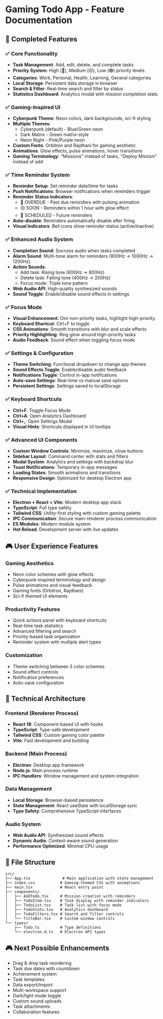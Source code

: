 # Gaming Todo App - Feature Documentation

## 🎯 Completed Features

### ✅ Core Functionality
- **Task Management**: Add, edit, delete, and complete tasks
- **Priority System**: High (🔴), Medium (🟡), Low (🟢) priority levels
- **Categories**: Work, Personal, Health, Learning, General categories
- **Local Storage**: Persistent data storage in browser
- **Search & Filter**: Real-time search and filter by status
- **Statistics Dashboard**: Analytics modal with mission completion stats

### ✅ Gaming-Inspired UI
- **Cyberpunk Theme**: Neon colors, dark backgrounds, sci-fi styling
- **Multiple Themes**: 
  - Cyberpunk (default) - Blue/Green neon
  - Dark Matrix - Green matrix-style
  - Neon Night - Pink/Purple neon
- **Custom Fonts**: Orbitron and Rajdhani for gaming aesthetic
- **Animations**: Glow effects, pulse animations, hover transitions
- **Gaming Terminology**: "Missions" instead of tasks, "Deploy Mission" instead of add

### ✅ Time Reminder System
- **Reminder Setup**: Set reminder date/time for tasks
- **Push Notifications**: Browser notifications when reminders trigger
- **Reminder Status Indicators**:
  - 🔴 OVERDUE - Past due reminders with pulsing animation
  - 🟡 SOON - Reminders within 1 hour with glow effect
  - 🔵 SCHEDULED - Future reminders
- **Auto-disable**: Reminders automatically disable after firing
- **Visual Indicators**: Bell icons show reminder status (active/inactive)

### ✅ Enhanced Audio System
- **Completion Sound**: Success audio when tasks completed
- **Alarm Sound**: Multi-tone alarm for reminders (800Hz → 1000Hz → 1200Hz)
- **Action Sounds**: 
  - Add task: Rising tone (600Hz → 800Hz)
  - Delete task: Falling tone (400Hz → 200Hz)
  - Focus mode: Triple tone pattern
- **Web Audio API**: High-quality synthesized sounds
- **Sound Toggle**: Enable/disable sound effects in settings

### ✅ Focus Mode
- **Visual Enhancement**: Dim non-priority tasks, highlight high-priority
- **Keyboard Shortcut**: Ctrl+F to toggle
- **CSS Animations**: Smooth transitions with blur and scale effects
- **Priority Highlighting**: Ring glow around high-priority tasks
- **Audio Feedback**: Sound effect when toggling focus mode

### ✅ Settings & Configuration
- **Theme Switching**: Functional dropdown to change app themes
- **Sound Effects Toggle**: Enable/disable audio feedback
- **Notifications Toggle**: Control in-app notifications
- **Auto-save Settings**: Real-time vs manual save options
- **Persistent Settings**: Settings saved to localStorage

### ✅ Keyboard Shortcuts
- **Ctrl+F**: Toggle Focus Mode
- **Ctrl+A**: Open Analytics Dashboard
- **Ctrl+,**: Open Settings Modal
- **Visual Hints**: Shortcuts displayed in UI tooltips

### ✅ Advanced UI Components
- **Custom Window Controls**: Minimize, maximize, close buttons
- **Sidebar Layout**: Command center with stats and filters
- **Modal System**: Analytics and settings with backdrop blur
- **Toast Notifications**: Temporary in-app messages
- **Loading States**: Smooth animations and transitions
- **Responsive Design**: Optimized for desktop Electron app

### ✅ Technical Implementation
- **Electron + React + Vite**: Modern desktop app stack
- **TypeScript**: Full type safety
- **Tailwind CSS**: Utility-first styling with custom gaming palette
- **IPC Communication**: Secure main-renderer process communication
- **ES Modules**: Modern module system
- **Hot Reload**: Development server with live updates

## 🎮 User Experience Features

### Gaming Aesthetics
- Neon color schemes with glow effects
- Cyberpunk-inspired terminology and design
- Pulse animations and visual feedback
- Gaming fonts (Orbitron, Rajdhani)
- Sci-fi themed UI elements

### Productivity Features
- Quick actions panel with keyboard shortcuts
- Real-time task statistics
- Advanced filtering and search
- Priority-based task organization
- Reminder system with multiple alert types

### Customization
- Theme switching between 3 color schemes
- Sound effect controls
- Notification preferences
- Auto-save configuration

## 🚀 Technical Architecture

### Frontend (Renderer Process)
- **React 18**: Component-based UI with hooks
- **TypeScript**: Type-safe development
- **Tailwind CSS**: Custom gaming color palette
- **Vite**: Fast development and building

### Backend (Main Process)
- **Electron**: Desktop app framework
- **Node.js**: Main process runtime
- **IPC Handlers**: Window management and system integration

### Data Management
- **Local Storage**: Browser-based persistence
- **State Management**: React useState with localStorage sync
- **Type Safety**: Comprehensive TypeScript interfaces

### Audio System
- **Web Audio API**: Synthesized sound effects
- **Dynamic Audio**: Context-aware sound generation
- **Performance Optimized**: Minimal CPU usage

## 🎯 File Structure
```
src/
├── App.tsx              # Main application with state management
├── index.css           # Gaming-themed CSS with animations
├── main.tsx            # React entry point
├── components/
│   ├── AddTodo.tsx     # Mission creation with reminders
│   ├── TodoItem.tsx    # Task display with reminder indicators
│   ├── TodoList.tsx    # Task list with focus mode
│   ├── TodoStats.tsx   # Analytics dashboard
│   ├── TodoFilters.tsx # Search and filter controls
│   └── TitleBar.tsx    # Custom window controls
└── types/
    ├── Todo.ts         # Type definitions
    └── electron.d.ts   # Electron API types
```

## 🎮 Next Possible Enhancements
- Drag & drop task reordering
- Task due dates with countdown
- Achievement system
- Task templates
- Data export/import
- Multi-workspace support
- Dark/light mode toggle
- Custom sound uploads
- Task attachments
- Collaboration features
